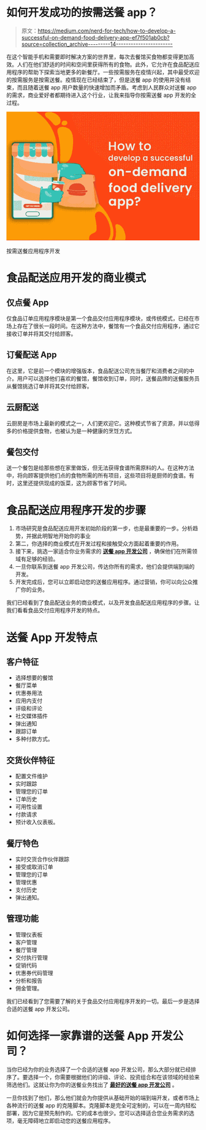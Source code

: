 # 如何开发成功的按需送餐 app？

> 原文：<https://medium.com/nerd-for-tech/how-to-develop-a-successful-on-demand-food-delivery-app-ef7f501ab0cb?source=collection_archive---------14----------------------->

在这个智能手机和需要即时解决方案的世界里，每次去餐馆买食物都变得更加高效。人们在他们舒适的时间和空间里获得所有的食物。此外，它允许在食品配送应用程序的帮助下探索当地更多的新餐厅。一些按需服务在疫情兴起，其中最受欢迎的按需服务是按需送餐。疫情现在已经结束了，但是送餐 app 的使用并没有结束，而且随着送餐 app 用户数量的快速增加而矛盾。考虑到人民群众对送餐 app 的需求，商业爱好者都期待进入这个行业，让我来指导你按需送餐 app 开发的全过程。

![](img/05f1788b2496bcf2a3828ba8f5947bb8.png)

按需送餐应用程序开发

# **食品配送应用开发的商业模式**

## **仅点餐 App**

仅食品订单应用程序模块是第一个食品交付应用程序模块，或传统模式，已经在市场上存在了很长一段时间。在这种方法中，餐馆有一个食品交付应用程序，通过它接收订单并将其交付给顾客。

## **订餐配送 App**

在这里，它是前一个模块的增强版本，食品配送公司充当餐厅和消费者之间的中介。用户可以选择他们喜欢的餐馆，餐馆收到订单，同时，送餐品牌的送餐服务员从餐馆挑选订单并将其交付给顾客。

## **云厨配送**

云厨房是市场上最新的模式之一，人们更欢迎它。这种模式节省了资源，并以低得多的价格提供食物，也被认为是一种健康的烹饪方式。

## **餐包交付**

送一个餐包是给那些想在家里做饭，但无法获得食谱所需原料的人。在这种方法中，将向顾客提供他们点的食物所需的所有项目，这些项目将是厨师的食谱。有时，这里还提供现成的饭菜，这为顾客节省了时间。

# **食品配送应用程序开发的步骤**

1.  市场研究是食品配送应用开发初始阶段的第一步，也是最重要的一步。分析趋势，并据此明智地开始你的事业
2.  第二，你选择的商业模式在开发过程和接触受众方面起着重要的作用。
3.  接下来，挑选一家适合你业务需求的 [**送餐 app 开发公司**](https://firecolours.com/food-delivery-app-development-company?utm_source=food-delivery-top&utm_medium=medium&utm_campaign=raga) ，确保他们在所需领域有足够的经验。
4.  一旦你联系到送餐 app 开发公司，传达你所有的需求，他们会提供端到端的开发。
5.  开发完成后，您可以立即启动您的送餐应用程序。通过营销，你可以向公众推广你的业务。

我们已经看到了食品配送业务的商业模式，以及开发食品配送应用程序的步骤。让我们看看食品交付应用程序开发的特点。

# **送餐 App 开发特点**

## **客户特征**

*   选择想要的餐馆
*   餐厅菜单
*   优惠券用法
*   应用内支付
*   评级和评论
*   社交媒体插件
*   弹出通知
*   跟踪订单
*   多种付款方式。

## **交货伙伴特征**

*   配置文件维护
*   实时跟踪
*   管理您的订单
*   订单历史
*   可用性设置
*   付款请求
*   预计收入仪表板。

## **餐厅特色**

*   实时交货合作伙伴跟踪
*   接受或取消订单
*   管理您的订单
*   管理优惠
*   支付历史
*   弹出通知。

## **管理功能**

*   管理仪表板
*   客户管理
*   餐厅管理
*   交付执行管理
*   促销代码
*   优惠券代码管理
*   分析和报告
*   佣金管理。

我们已经看到了您需要了解的关于食品交付应用程序开发的一切。最后一步是选择合适的送餐 app 开发公司。

# **如何选择一家靠谱的送餐 App 开发公司？**

当你已经为你的业务选择了一个合适的送餐 app 开发公司，那么大部分就已经排序了。要选择一个，你需要根据他们的评级、评论、投资组合和在该领域的经验来筛选他们。这就让你为你的送餐业务找出了 [**最好的送餐 app 开发公司**](https://firecolours.com/food-delivery-app-development-company?utm_source=food-delivery-bot&utm_medium=medium&utm_campaign=raga) 。

一旦你找到了他们，那么他们就会为你提供从基础开始的端到端开发，或者市场上各种流行的送餐 app 的克隆脚本。克隆脚本是完全可定制的，可以在一周内轻松部署，因为它是预先制作的。它的成本也很少。您可以选择适合您业务需求的选项，毫无障碍地立即启动您的送餐应用程序。